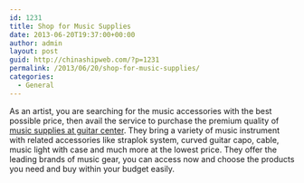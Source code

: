 ```yaml
---
id: 1231
title: Shop for Music Supplies
date: 2013-06-20T19:37:00+00:00
author: admin
layout: post
guid: http://chinashipweb.com/?p=1231
permalink: /2013/06/20/shop-for-music-supplies/
categories:
  - General
---
```

As an artist, you are searching for the music accessories with the best possible price, then avail the service to purchase the premium quality of [music supplies at guitar center](http://www.guitarcenter.com/Accessories.gc). They bring a variety of music instrument with related accessories like straplok system, curved guitar capo, cable, music light with case and much more at the lowest price. They offer the leading brands of music gear, you can access now and choose the products you need and buy within your budget easily.